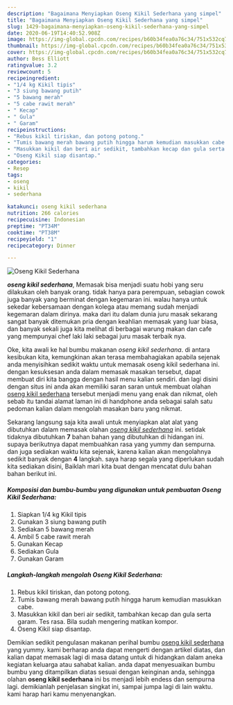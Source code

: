 ```yaml
---
description: "Bagaimana Menyiapkan Oseng Kikil Sederhana yang simpel"
title: "Bagaimana Menyiapkan Oseng Kikil Sederhana yang simpel"
slug: 1429-bagaimana-menyiapkan-oseng-kikil-sederhana-yang-simpel
date: 2020-06-19T14:40:52.908Z
image: https://img-global.cpcdn.com/recipes/b60b34fea0a76c34/751x532cq70/oseng-kikil-sederhana-foto-resep-utama.jpg
thumbnail: https://img-global.cpcdn.com/recipes/b60b34fea0a76c34/751x532cq70/oseng-kikil-sederhana-foto-resep-utama.jpg
cover: https://img-global.cpcdn.com/recipes/b60b34fea0a76c34/751x532cq70/oseng-kikil-sederhana-foto-resep-utama.jpg
author: Bess Elliott
ratingvalue: 3.2
reviewcount: 5
recipeingredient:
- "1/4 kg Kikil tipis"
- "3 siung bawang putih"
- "5 bawang merah"
- "5 cabe rawit merah"
- " Kecap"
- " Gula"
- " Garam"
recipeinstructions:
- "Rebus kikil tiriskan, dan potong potong."
- "Tumis bawang merah bawang putih hingga harum kemudian masukkan cabe."
- "Masukkan kikil dan beri air sedikit, tambahkan kecap dan gula serta garam. Tes rasa. Bila sudah mengering matikan kompor."
- "Oseng Kikil siap disantap."
categories:
- Resep
tags:
- oseng
- kikil
- sederhana

katakunci: oseng kikil sederhana 
nutrition: 266 calories
recipecuisine: Indonesian
preptime: "PT34M"
cooktime: "PT38M"
recipeyield: "1"
recipecategory: Dinner

---
```



![Oseng Kikil Sederhana](https://img-global.cpcdn.com/recipes/b60b34fea0a76c34/751x532cq70/oseng-kikil-sederhana-foto-resep-utama.jpg)

<b><i>oseng kikil sederhana</i></b>, Memasak bisa menjadi suatu hobi yang seru dilakukan oleh banyak orang. tidak hanya para perempuan, sebagian cowok juga banyak yang berminat dengan kegemaran ini. walau hanya untuk sekedar kebersamaan dengan kolega atau memang sudah menjadi kegemaran dalam dirinya. maka dari itu dalam dunia juru masak sekarang sangat banyak ditemukan pria dengan keahlian memasak yang luar biasa, dan banyak sekali juga kita melihat di berbagai warung makan dan cafe yang mempunyai chef laki laki sebagai juru masak terbaik nya.



Oke, kita awali ke hal bumbu makanan <i>oseng kikil sederhana</i>. di antara kesibukan kita, kemungkinan akan terasa membahagiakan apabila sejenak anda menyisihkan sedikit waktu untuk memasak oseng kikil sederhana ini. dengan kesuksesan anda dalam memasak masakan tersebut, dapat membuat diri kita bangga dengan hasil menu kalian sendiri. dan lagi disini dengan situs ini anda akan memiliki saran saran untuk membuat olahan <u>oseng kikil sederhana</u> tersebut menjadi menu yang enak dan nikmat, oleh sebab itu tandai alamat laman ini di handphone anda sebagai salah satu pedoman kalian dalam mengolah masakan baru yang nikmat.


Sekarang langsung saja kita awali untuk menyiapkan alat alat yang dibutuhkan dalam memasak olahan <u><i>oseng kikil sederhana</i></u> ini. setidak tidaknya dibutuhkan <b>7</b> bahan bahan yang dibutuhkan di hidangan ini. supaya berikutnya dapat membuahkan rasa yang yummy dan sempurna. dan juga sediakan waktu kita sejenak, karena kalian akan mengolahnya sedikit banyak dengan <b>4</b> langkah. saya harap segala yang diperlukan sudah kita sediakan disini, Baiklah mari kita buat dengan mencatat dulu bahan bahan berikut ini.

<!--inarticleads1-->

##### Komposisi dan bumbu-bumbu yang digunakan untuk pembuatan Oseng Kikil Sederhana:

1. Siapkan 1/4 kg Kikil tipis
1. Gunakan 3 siung bawang putih
1. Sediakan 5 bawang merah
1. Ambil 5 cabe rawit merah
1. Gunakan  Kecap
1. Sediakan  Gula
1. Gunakan  Garam




<!--inarticleads2-->

##### Langkah-langkah mengolah Oseng Kikil Sederhana:

1. Rebus kikil tiriskan, dan potong potong.
1. Tumis bawang merah bawang putih hingga harum kemudian masukkan cabe.
1. Masukkan kikil dan beri air sedikit, tambahkan kecap dan gula serta garam. Tes rasa. Bila sudah mengering matikan kompor.
1. Oseng Kikil siap disantap.




Demikian sedikit pengulasan makanan perihal bumbu <u>oseng kikil sederhana</u> yang yummy. kami berharap anda dapat mengerti dengan artikel diatas, dan kalian dapat memasak lagi di masa datang untuk di hidangkan dalam aneka kegiatan keluarga atau sahabat kalian. anda dapat menyesuaikan bumbu bumbu yang ditampilkan diatas sesuai dengan keinginan anda, sehingga olahan <b>oseng kikil sederhana</b> ini bs menjadi lebih endess dan sempurna lagi. demikianlah penjelasan singkat ini, sampai jumpa lagi di lain waktu. kami harap hari kamu menyenangkan.
